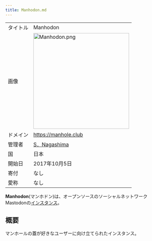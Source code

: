 ```yaml
---
title: Manhodon.md
---
```

<div>

|          |                                                                                                                                                                                                                                                                                            |
|----------|--------------------------------------------------------------------------------------------------------------------------------------------------------------------------------------------------------------------------------------------------------------------------------------------|
| タイトル | Manhodon                                                                                                                                                                                                                                                                                   |
| 画像     | [<img src="/images/thumb/6/66/Manhodon.png/300px-Manhodon.png" srcset="/images/thumb/6/66/Manhodon.png/450px-Manhodon.png 1.5x, /images/thumb/6/66/Manhodon.png/600px-Manhodon.png 2x" width="300" height="300" alt="Manhodon.png" />](/%E3%83%95%E3%82%A1%E3%82%A4%E3%83%AB:Manhodon.png) |
| ドメイン | <a href="https://manhole.club" rel="nofollow">https://manhole.club</a>                                                                                                                                                                                                                     |
| 管理者   | <a href="https://manhole.club/@shunnag" rel="nofollow">S．Nagashima</a>                                                                                                                                                                                                                    |
| 国       | 日本                                                                                                                                                                                                                                                                                       |
| 開始日   | 2017年10月5日                                                                                                                                                                                                                                                                              |
| 寄付     | なし                                                                                                                                                                                                                                                                                       |
| 愛称     | なし                                                                                                                                                                                                                                                                                       |

**Manhodon**(マンホドン)は、オープンソースのソーシャルネットワークMastodonの[インスタンス](/%E3%82%A4%E3%83%B3%E3%82%B9%E3%82%BF%E3%83%B3%E3%82%B9 "インスタンス")。

## 概要

マンホールの蓋が好きなユーザーに向け立てられたインスタンス。

</div>

